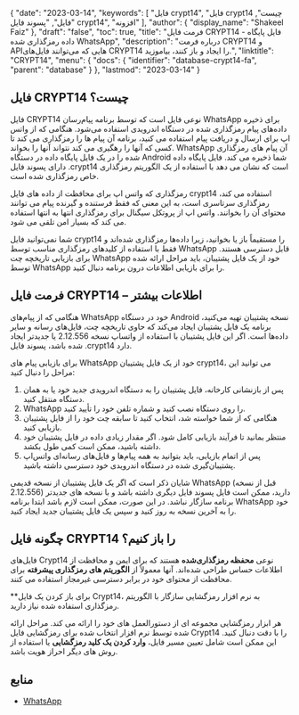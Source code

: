 {
  "date": "2023-03-14",
  "keywords": [
"فایل crypt14",
"فایل crypt14 چیست",
"فایل",
"پسوند فایل crypt14",
"افزونه"
],
  "author": {
    "display_name": "Shakeel Faiz"
},
  "draft": "false",
  "toc": true,
  "title": "فرمت فایل CRYPT14 - فایل پایگاه داده رمزگذاری شده WhatsApp",
  "description": "درباره فرمت CRYPT14 و APIهایی که می‌توانند فایل‌های CRYPT14 را ایجاد و باز کنند، بیاموزید.",
  "linktitle": "CRYPT14",
  "menu": {
    "docs": {
      "identifier": "database-crypt14-fa",
      "parent": "database"
}
},
  "lastmod": "2023-03-14"
}

## فایل CRYPT14 چیست؟

فایل CRYPT14 نوعی فایل است که توسط برنامه پیام‌رسان WhatsApp برای ذخیره داده‌های پیام رمزگذاری شده در دستگاه اندرویدی استفاده می‌شود. هنگامی که از واتس اپ برای ارسال و دریافت پیام استفاده می کنید، برنامه آن پیام ها را رمزگذاری می کند تا کسی که آنها را رهگیری می کند نتواند آنها را بخواند. WhatsApp آن پیام های رمزگذاری شده را در یک فایل پایگاه داده در دستگاه Android شما ذخیره می کند. فایل پایگاه داده دارای پسوند فایل .crypt14 است که نشان می دهد با استفاده از یک الگوریتم رمزگذاری خاص رمزگذاری شده است.

رمزگذاری که واتس اپ برای محافظت از داده های فایل crypt14 استفاده می کند، رمزگذاری سرتاسری است، به این معنی که فقط فرستنده و گیرنده پیام می توانند محتوای آن را بخوانند. واتس اپ از پروتکل سیگنال برای رمزگذاری انتها به انتها استفاده می کند که بسیار امن تلقی می شود.

شما نمی‌توانید فایل crypt14 را مستقیماً باز یا بخوانید، زیرا داده‌ها رمزگذاری شده‌اند و فقط با استفاده از کلیدهای رمزگذاری مناسب توسط WhatsApp قابل دسترسی هستند. برای بازیابی تاریخچه چت WhatsApp خود از یک فایل پشتیبان، باید مراحل ارائه شده توسط WhatsApp را برای بازیابی اطلاعات درون برنامه دنبال کنید.

## فرمت فایل CRYPT14 – اطلاعات بیشتر

هنگامی که از پیام‌های WhatsApp خود در دستگاه Android نسخه پشتیبان تهیه می‌کنید، برنامه یک فایل پشتیبان ایجاد می‌کند که حاوی تاریخچه چت، فایل‌های رسانه و سایر داده‌ها است. اگر این فایل پشتیبان با استفاده از واتساپ نسخه 2.12.556 یا جدیدتر ایجاد شده باشد، پسوند فایل .crypt14 دارد.

برای بازیابی پیام های WhatsApp خود از یک فایل پشتیبان crypt14، می توانید این مراحل را دنبال کنید:

1. پس از بازنشانی کارخانه، فایل پشتیبان را به دستگاه اندرویدی جدید خود یا به همان دستگاه منتقل کنید.
2. WhatsApp را روی دستگاه نصب کنید و شماره تلفن خود را تأیید کنید.
3. هنگامی که از شما خواسته شد، انتخاب کنید تا سابقه چت خود را از فایل پشتیبان بازیابی کنید.
4. منتظر بمانید تا فرآیند بازیابی کامل شود. اگر مقدار زیادی داده در فایل پشتیبان خود داشته باشید، ممکن است کمی طول بکشد.
5. پس از اتمام بازیابی، باید بتوانید به همه پیام‌ها و فایل‌های رسانه‌ای واتس‌اپ پشتیبان‌گیری شده در دستگاه اندرویدی خود دسترسی داشته باشید.

شایان ذکر است که اگر یک فایل پشتیبان از نسخه قدیمی WhatsApp (قبل از نسخه 2.12.556) دارید، ممکن است فایل پسوند فایل دیگری داشته باشد و با نسخه های جدیدتر برنامه سازگار نباشد. در این صورت، ممکن است لازم باشد ابتدا برنامه WhatsApp خود را به آخرین نسخه به روز کنید و سپس یک فایل پشتیبان جدید ایجاد کنید.

## چگونه فایل CRYPT14 را باز کنیم؟

فایل‌های Crypt14 نوعی **محفظه رمزگذاری‌شده** هستند که برای ایمن و محافظت از اطلاعات حساس طراحی شده‌اند. آنها معمولاً از **الگوریتم های رمزگذاری پیشرفته** برای محافظت از محتوای خود در برابر دسترسی غیرمجاز استفاده می کنند.

**برای باز کردن یک فایل Crypt14، به نرم افزار رمزگشایی سازگار با الگوریتم رمزگذاری استفاده شده نیاز دارید.

هر ابزار رمزگشایی مجموعه ای از دستورالعمل های خود را ارائه می کند. مراحل ارائه شده توسط نرم افزار انتخاب شده برای رمزگشایی فایل Crypt14 را با دقت دنبال کنید. این ممکن است شامل تعیین مسیر فایل، **وارد کردن یک کلید رمزگشایی** یا استفاده از روش های دیگر احراز هویت باشد.


## منابع
* [WhatsApp](https://en.wikipedia.org/wiki/WhatsApp)


